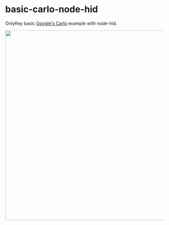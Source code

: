 # basic-carlo-node-hid

OnlyKey basic [Google's Carlo](https://github.com/GoogleChromeLabs/carlo) example with node-hid.

<img width=600 src="https://user-images.githubusercontent.com/211411/52535459-cbb75700-2d4e-11e9-9527-4dfc7d4c57be.jpg" />
